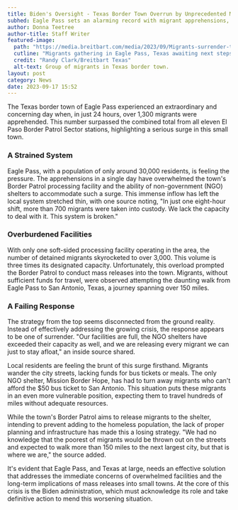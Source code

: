 ```yaml
---
title: Biden's Oversight - Texas Border Town Overrun by Unprecedented Migrant Numbers
subhed: Eagle Pass sets an alarming record with migrant apprehensions, putting a strain on facilities and locals.
author: Donna Teetree
author-title: Staff Writer
featured-image: 
  path: "https://media.breitbart.com/media/2023/09/Migrants-surrender-to-Border-Patrol-in-Eagle-Pass-on-Saturday-1-640x480.jpg"
  cutline: "Migrants gathering in Eagle Pass, Texas awaiting next steps."
  credit: "Randy Clark/Breitbart Texas"
  alt-text: Group of migrants in Texas border town.
layout: post
category: News
date: 2023-09-17 15:52
---
```


The Texas border town of Eagle Pass experienced an extraordinary and concerning day when, in just 24 hours, over 1,300 migrants were apprehended. This number surpassed the combined total from all eleven El Paso Border Patrol Sector stations, highlighting a serious surge in this small town.

### A Strained System

Eagle Pass, with a population of only around 30,000 residents, is feeling the pressure. The apprehensions in a single day have overwhelmed the town's Border Patrol processing facility and the ability of non-government (NGO) shelters to accommodate such a surge. This immense inflow has left the local system stretched thin, with one source noting, "In just one eight-hour shift, more than 700 migrants were taken into custody. We lack the capacity to deal with it. This system is broken."

### Overburdened Facilities

With only one soft-sided processing facility operating in the area, the number of detained migrants skyrocketed to over 3,000. This volume is three times its designated capacity. Unfortunately, this overload prompted the Border Patrol to conduct mass releases into the town. Migrants, without sufficient funds for travel, were observed attempting the daunting walk from Eagle Pass to San Antonio, Texas, a journey spanning over 150 miles.

### A Failing Response

The strategy from the top seems disconnected from the ground reality. Instead of effectively addressing the growing crisis, the response appears to be one of surrender. "Our facilities are full, the NGO shelters have exceeded their capacity as well, and we are releasing every migrant we can just to stay afloat," an inside source shared.

Local residents are feeling the brunt of this surge firsthand. Migrants wander the city streets, lacking funds for bus tickets or meals. The only NGO shelter, Mission Border Hope, has had to turn away migrants who can't afford the $50 bus ticket to San Antonio. This situation puts these migrants in an even more vulnerable position, expecting them to travel hundreds of miles without adequate resources.

While the town's Border Patrol aims to release migrants to the shelter, intending to prevent adding to the homeless population, the lack of proper planning and infrastructure has made this a losing strategy. "We had no knowledge that the poorest of migrants would be thrown out on the streets and expected to walk more than 150 miles to the next largest city, but that is where we are," the source added.

It's evident that Eagle Pass, and Texas at large, needs an effective solution that addresses the immediate concerns of overwhelmed facilities and the long-term implications of mass releases into small towns. At the core of this crisis is the Biden administration, which must acknowledge its role and take definitive action to mend this worsening situation.
